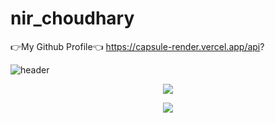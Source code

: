 # nir_choudhary
👉My Github Profile👈
https://capsule-render.vercel.app/api?

![header](https://capsule-render.vercel.app/api?text=Hello%World!)
<p align="center">
  <img src="https://capsule-render.vercel.app/api?text=Hey Everyone!🕹️&animation=fadeIn&type=waving&color=gradient&height=100"/>
</p>

<p align="center">
  <img src="https://capsule-render.vercel.app/api?text=Hey Everyone!🕹️&animation=fadeIn&type=waving&color=gradient&height=100"/>
</p>

